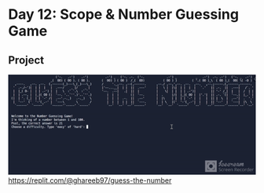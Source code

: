 # Day 12: Scope & Number Guessing Game

## Project
![Guess The Number](guess_the_number.gif)
https://replit.com/@ghareeb97/guess-the-number